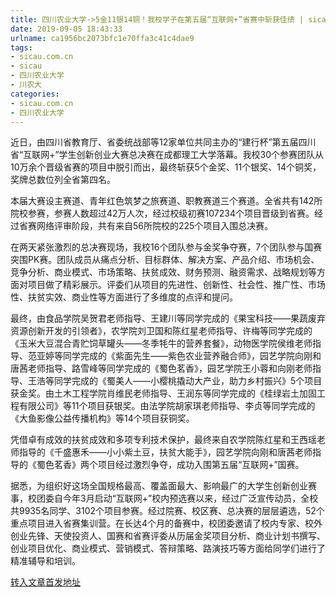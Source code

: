 ```yaml
---
title: 四川农业大学->5金11银14铜！我校学子在第五届“互联网+”省赛中斩获佳绩 | sicau.com.cn
date: 2019-09-05 18:43:33
urlname: ca1956bc2073bfc1e70ffa3c41c4dae9
tags: 
- sicau.com.cn
- sicau
- 四川农业大学
- 川农大
categories:
- sicau.com.cn
- 四川农业大学
---
```



近日，由四川省教育厅、省委统战部等12家单位共同主办的“建行杯”第五届四川省“互联网+”学生创新创业大赛总决赛在成都理工大学落幕。我校30个参赛团队从10万余个晋级省赛的项目中脱引而出，最终斩获5个金奖、11个银奖、14个铜奖，奖牌总数位列全省第四名。

本届大赛设主赛道、青年红色筑梦之旅赛道、职教赛道三个赛道。全省共有142所院校参赛，参赛人数超过42万人次，经过校级初赛107234个项目晋级到省赛。经过省赛网络评审阶段，共有来自56所院校的225个项目入围总决赛。

在两天紧张激烈的总决赛现场，我校16个团队参与金奖争夺赛，7个团队参与国赛突围PK赛。团队成员从痛点分析、目标群体、解决方案、产品介绍、市场机会、竞争分析、商业模式、市场策略、扶贫成效、财务预测、融资需求、战略规划等方面对项目做了精彩展示。评委们从项目的先进性、创新性、社会性、推广性、市场性、扶贫实效、商业性等方面进行了多维度的点评和提问。

最终，由食品学院吴贺君老师指导、王建川等同学完成的《果宝科技——果蔬废弃资源创新开发的引领者》，农学院刘卫国和陈红星老师指导、许梅等同学完成的《玉米大豆混合青贮饲草罐头——冬季牦牛的营养套餐》，动物医学院侯维老师指导、范亚婷等同学完成的《紫面先生——紫色农业营养融合师》，园艺学院向刚和唐茜老师指导、路雪峰等同学完成的《蜀色茗香》，园艺学院王小蓉和向刚老师指导、王浩等同学完成的《蜀美人——小樱桃撬动大产业，助力乡村振兴》5个项目获金奖。由土木工程学院肖维民老师指导、王润东等同学完成的《桂绿岩土加固工程有限公司》等11个项目获银奖。由法学院胡家琪老师指导、李贞等同学完成的《大鱼影像公益传播机构》等14个项目获铜奖。

凭借卓有成效的扶贫成效和多项专利技术保护，最终来自农学院陈红星和王西瑶老师指导的《千盛惠禾——小小紫土豆，扶贫大能手》，园艺学院向刚和唐茜老师指导的《蜀色茗香》两个项目经过激烈争夺，成功入围第五届“互联网+”国赛。

据悉，为组织好这场全国规格最高、覆盖面最大、影响最广的大学生创新创业赛事，校团委自今年3月启动“互联网+”校内预选赛以来，经过广泛宣传动员，全校共9935名同学、3102个项目参赛。经过院赛、校区赛、总决赛的层层遴选，52个重点项目进入省赛集训营。在长达4个月的备赛中，校团委邀请了校内专家、校外创业先锋、天使投资人、国赛和省赛评委从历届金奖项目分析、商业计划书撰写、创业项目优化、商业模式、营销模式、答辩策略、路演技巧等方面给同学们进行了精准辅导和培训。





[转入文章首发地址](https://news.sicau.edu.cn/info/1078/53160.htm)